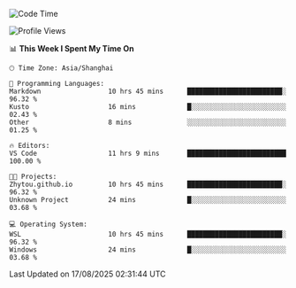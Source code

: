<!--START_SECTION:waka-->
![Code Time](http://img.shields.io/badge/Code%20Time-3%2C076%20hrs%2046%20mins-blue)

![Profile Views](http://img.shields.io/badge/Profile%20Views-0-blue)

📊 **This Week I Spent My Time On** 

```text
🕑︎ Time Zone: Asia/Shanghai

💬 Programming Languages: 
Markdown                 10 hrs 45 mins      ████████████████████████░   96.32 % 
Kusto                    16 mins             █░░░░░░░░░░░░░░░░░░░░░░░░   02.43 % 
Other                    8 mins              ░░░░░░░░░░░░░░░░░░░░░░░░░   01.25 % 

🔥 Editors: 
VS Code                  11 hrs 9 mins       █████████████████████████   100.00 % 

🐱‍💻 Projects: 
Zhytou.github.io         10 hrs 45 mins      ████████████████████████░   96.32 % 
Unknown Project          24 mins             █░░░░░░░░░░░░░░░░░░░░░░░░   03.68 % 

💻 Operating System: 
WSL                      10 hrs 45 mins      ████████████████████████░   96.32 % 
Windows                  24 mins             █░░░░░░░░░░░░░░░░░░░░░░░░   03.68 % 
```


 Last Updated on 17/08/2025 02:31:44 UTC
<!--END_SECTION:waka-->